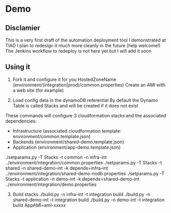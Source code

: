 # Demo

## Disclamier
This is a very first draft of the automation deployment tool I demonstrated at TIAD
I plan to redesign it much more cleanly in the future (help welcome!)
The Jenkins workflow to redeploy is not here yet but I will add it soon

## Using it
1. Fork it and configure it for you
HostedZoneName (environment/(integration|prod)/common.properties)
Create an AMI with a web site (for example)
 
2. Load config data in the dynamoDB referential
By default the Dynamo Table is called Stacks and will be created if it does not exist

These commands will configure 3 cloudformation stacks and the associated dependencies:
- Infrastructure (associated cloudformation template: environment/common.template.json)
- Backends (environment/shared-demo.template.json)
- Application (environment/app-demo.template.json)

./setparams.py -T Stacks -t common -n infra-int ../environment/integration/common.properties
./setparams.py -T Stacks -t shared -n shared-demo-int -k depends=infra-int  ../environment/integration/shared-demo-nodb.properties
./setparams.py -T Stacks -t application -n demo-int -k depends=shared-demo-int  ../environment/integration/demo.properties

3. Build stacks
./build.py -n infra-int -t integration build
./build.py -n shared-demo-int -t integration build
./build.py -n demo-int -t integration build AppAMI=ami-xxxxx
